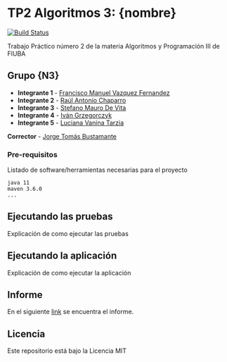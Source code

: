 # TP2 Algoritmos 3: {nombre}
[![Build Status](https://travis-ci.org/fvazquezf/TP_2_Algo_3.svg?branch=develop)](https://travis-ci.org/fvazquezf/TP_2_Algo_3)

Trabajo Práctico número 2 de la materia Algoritmos y Programación III de FIUBA

## Grupo {N3}

* **Integrante 1** - [Francisco Manuel Vazquez Fernandez](https://github.com/fvazquezf)
* **Integrante 2** - [Raúl Antonio Chaparro](https://github.com/rulochaparro)
* **Integrante 3** - [Stefano Mauro De Vita](https://github.com/StefDeVita)
* **Integrante 4** - [Iván Grzegorczyk](https://github.com/Ivan-Grzegorczyk)
* **Integrante 5** - [Luciana Vanina Tarzia](https://github.com/lucianatarzia)

**Corrector** - [Jorge Tomás Bustamante](https://github.com/tomasBustamante)

### Pre-requisitos

Listado de software/herramientas necesarias para el proyecto

```
java 11
maven 3.6.0
...
```

## Ejecutando las pruebas

Explicación de como ejecutar las pruebas

## Ejecutando la aplicación

Explicación de como ejecutar la aplicación

## Informe

En el siguiente [link](https://www.overleaf.com/read/sjtgrwqsrfmx) se encuentra el informe.

## Licencia

Este repositorio está bajo la Licencia MIT
